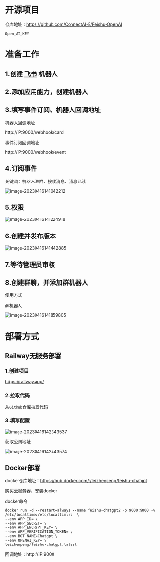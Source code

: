 # 开源项目

仓库地址：https://github.com/ConnectAI-E/Feishu-OpenAI

`Open_AI_KEY`

# 准备工作

## 1.创建 [飞书](https://open.feishu.cn/) 机器人

## 2.添加应用能力，创建机器人

## 3.填写事件订阅、机器人回调地址

机器人回调地址

http://IP:9000/webhook/card

事件订阅回调地址

http://IP:9000/webhook/event

## 4.订阅事件

关键词：机器人进群、接收消息、消息已读

![image-20230416141042212](http://cxy-csx.top/image-20230416141042212.png)

## 5.权限

![image-20230416141224918](http://cxy-csx.top/image-20230416141224918.png)

## 6.创建并发布版本

![image-20230416141442885](http://cxy-csx.top/image-20230416141442885.png)

## 7.等待管理员审核

## 8.创建群聊，并添加群机器人

使用方式

@机器人

![image-20230416141859805](http://cxy-csx.top/image-20230416141859805.png)

# 部署方式

## Railway无服务部署

### 1.创建项目

https://railway.app/

### 2.拉取代码

从`Github`仓库拉取代码

### 3.填写配置

![image-20230416142343537](http://cxy-csx.top/image-20230416142343537.png)

获取公网地址

![image-20230416142443574](http://cxy-csx.top/image-20230416142443574.png)

## Docker部署

docker仓库地址：https://hub.docker.com/r/leizhenpeng/feishu-chatgpt

购买云服务器，安装docker

docker命令

```
docker run -d --restart=always --name feishu-chatgpt2 -p 9000:9000 -v /etc/localtime:/etc/localtim:ro  \
--env APP_ID= \
--env APP_SECRET= \
--env APP_ENCRYPT_KEY= \
--env APP_VERIFICATION_TOKEN= \
--env BOT_NAME=Chatgpt \
--env OPENAI_KEY= \
leizhenpeng/feishu-chatgpt:latest
```

回调地址：http://IP:9000

